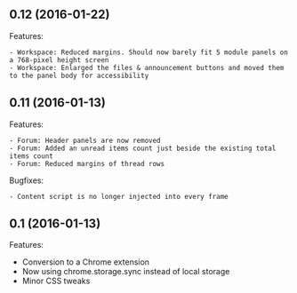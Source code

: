 ﻿## 0.12 (2016-01-22)

Features:

	- Workspace: Reduced margins. Should now barely fit 5 module panels on a 768-pixel height screen
	- Workspace: Enlarged the files & announcement buttons and moved them to the panel body for accessibility

## 0.11 (2016-01-13)

Features:

	- Forum: Header panels are now removed
	- Forum: Added an unread items count just beside the existing total items count
	- Forum: Reduced margins of thread rows
	
Bugfixes:

	- Content script is no longer injected into every frame

## 0.1 (2016-01-13)

Features:

  - Conversion to a Chrome extension
  - Now using chrome.storage.sync instead of local storage
  - Minor CSS tweaks